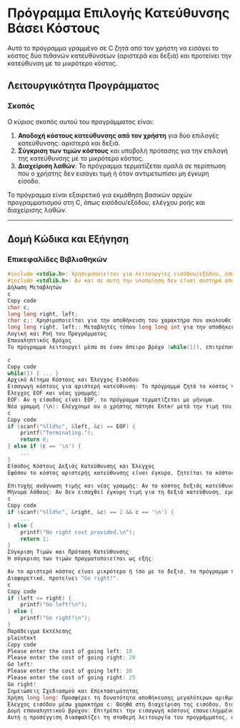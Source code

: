 # Πρόγραμμα Επιλογής Κατεύθυνσης Βάσει Κόστους

Αυτό το πρόγραμμα γραμμένο σε C ζητά από τον χρήστη να εισάγει το κόστος δύο πιθανών κατευθύνσεων (αριστερά και δεξιά) και προτείνει την κατεύθυνση με το μικρότερο κόστος.

## Λειτουργικότητα Προγράμματος

### Σκοπός
Ο κύριος σκοπός αυτού του προγράμματος είναι:
1. **Αποδοχή κόστους κατεύθυνσης από τον χρήστη** για δύο επιλογές κατεύθυνσης: αριστερά και δεξιά.
2. **Σύγκριση των τιμών κόστους** και υποβολή πρότασης για την επιλογή της κατεύθυνσης με το μικρότερο κόστος.
3. **Διαχείριση λαθών**: Το πρόγραμμα τερματίζεται ομαλά σε περίπτωση που ο χρήστης δεν εισάγει τιμή ή όταν αντιμετωπίσει μη έγκυρη είσοδο.

Το πρόγραμμα είναι εξαιρετικό για εκμάθηση βασικών αρχών προγραμματισμού στη C, όπως εισόδου/εξόδου, ελέγχου ροής και διαχείρισης λαθών.

---

## Δομή Κώδικα και Εξήγηση

### Επικεφαλίδες Βιβλιοθηκών
```c
#include <stdio.h>: Χρησιμοποιείται για λειτουργίες εισόδου/εξόδου, όπως printf για εκτύπωση και scanf για ανάγνωση δεδομένων από τον χρήστη.
#include <stdlib.h>: Αν και σε αυτή την υλοποίηση δεν είναι αυστηρά απαραίτητη, μπορεί να χρησιμοποιηθεί για πρόσθετες λειτουργίες εξόδου exit() σε περίπτωση σφαλμάτων ή άλλες επεκτάσεις.
Δήλωση Μεταβλητών
c
Copy code
char c;
long long right, left;
char c;: Χρησιμοποιείται για την αποθήκευση του χαρακτήρα που ακολουθεί την τιμή κόστους. Βοηθά να ανιχνεύσουμε αν ο χρήστης πάτησε Enter μετά την εισαγωγή του αριθμού, ώστε να διαχειριστούμε καλύτερα την είσοδο.
long long right, left;: Μεταβλητές τύπου long long int για την αποθήκευση μεγάλων τιμών κόστους. Ο τύπος long long είναι κατάλληλος για την υποστήριξη μεγαλύτερων τιμών που ενδέχεται να εισάγει ο χρήστης.
Λογική και Ροή του Προγράμματος
Επαναληπτικός Βρόχος
Το πρόγραμμα λειτουργεί μέσα σε έναν άπειρο βρόχο (while(1)), επιτρέποντας την επαναλαμβανόμενη εισαγωγή από τον χρήστη και την επεξεργασία δεδομένων μέχρι να επιτευχθεί ο τερματισμός.

c
Copy code
while(1) { ... }
Αρχικό Αίτημα Κόστους και Έλεγχος Εισόδου
Εισαγωγή κόστους για αριστερή κατεύθυνση: Το πρόγραμμα ζητά το κόστος για την αριστερή κατεύθυνση.
Έλεγχος EOF και νέας γραμμής:
EOF: Αν η είσοδος είναι EOF, το πρόγραμμα τερματίζεται με μήνυμα.
Νέα γραμμή (\n): Ελέγχουμε αν ο χρήστης πάτησε Enter μετά την τιμή του κόστους. Αν δεν συμβεί, το πρόγραμμα εμφανίζει μήνυμα σφάλματος και τερματίζεται.
c
Copy code
if (scanf("%lld%c", &left, &c) == EOF) {
    printf("Terminating.");
    return 0;
} else if (c == '\n') {
    ...
}
Είσοδος Κόστους Δεξιάς Κατεύθυνσης και Έλεγχος
Εφόσον το κόστος αριστερής κατεύθυνσης είναι έγκυρο, ζητείται το κόστος για τη δεξιά κατεύθυνση, με την ίδια διαδικασία ελέγχου.

Επιτυχής ανάγνωση τιμής και νέας γραμμής: Αν το κόστος δεξιάς κατεύθυνσης είναι έγκυρο, συνεχίζουμε στη σύγκριση.
Μήνυμα λάθους: Αν δεν εισαχθεί έγκυρη τιμή για τη δεξιά κατεύθυνση, εμφανίζεται μήνυμα "No right cost provided." και το πρόγραμμα τερματίζεται με κωδικό εξόδου 1, σηματοδοτώντας σφάλμα στην είσοδο.
c
Copy code
if (scanf("%lld%c", &right, &c) == 2 && c == '\n') { 
    ...
} else {
    printf("No right cost provided.\n");
    return 1;
}
Σύγκριση Τιμών και Πρόταση Κατεύθυνσης
Η σύγκριση των τιμών πραγματοποιείται ως εξής:

Αν το αριστερό κόστος είναι μικρότερο ή ίσο με το δεξιό, το πρόγραμμα προτείνει "Go left!".
Διαφορετικά, προτείνει "Go right!".
c
Copy code
if (left <= right) {
    printf("Go left!\n");
} else {
    printf("Go right!\n");
}
Παράδειγμα Εκτέλεσης
plaintext
Copy code
Please enter the cost of going left: 10
Please enter the cost of going right: 20
Go left!
Please enter the cost of going left: 30
Please enter the cost of going right: 25
Go right!
Σημειώσεις Σχεδιασμού και Επεκτασιμότητας
Χρήση long long: Προσφέρει τη δυνατότητα αποθήκευσης μεγαλύτερων αριθμητικών τιμών, κάνοντας το πρόγραμμα ευέλικτο για μεγαλύτερα κόστη.
Έλεγχος εισόδου μέσω χαρακτήρα c: Βοηθά στη διαχείριση της εισόδου, διασφαλίζοντας ότι ο χρήστης εισάγει πλήρη δεδομένα και πατά Enter.
Δομή επαναληπτικού βρόχου: Επιτρέπει την εισαγωγή κόστους επανειλημμένα, καθιστώντας το πρόγραμμα διαισθητικό στη χρήση.
Αυτή η προσέγγιση διασφαλίζει τη σταθερή λειτουργία του προγράμματος, ακόμα και όταν ο χρήστης δεν ακολουθεί ακριβώς τη διαδικασία εισαγωγής.
